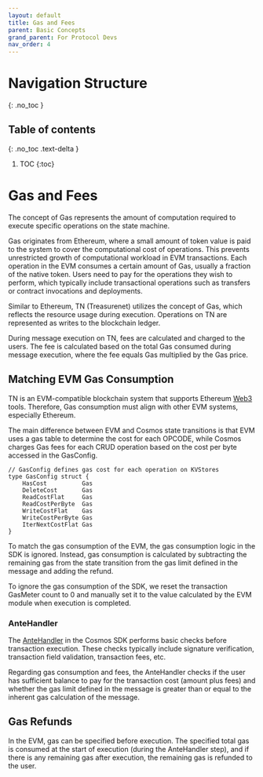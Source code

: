 ```yaml
---
layout: default
title: Gas and Fees
parent: Basic Concepts
grand_parent: For Protocol Devs
nav_order: 4
---
```


# Navigation Structure
{: .no_toc }

## Table of contents
{: .no_toc .text-delta }

1. TOC
{:toc}


# Gas and Fees

The concept of Gas represents the amount of computation required to execute specific operations on the state machine.

Gas originates from Ethereum, where a small amount of token value is paid to the system to cover the computational cost of operations. This prevents unrestricted growth of computational workload in EVM transactions. Each operation in the EVM consumes a certain amount of Gas, usually a fraction of the native token. Users need to pay for the operations they wish to perform, which typically include transactional operations such as transfers or contract invocations and deployments.

Similar to Ethereum, TN (Treasurenet) utilizes the concept of Gas, which reflects the resource usage during execution. Operations on TN are represented as writes to the blockchain ledger.

During message execution on TN, fees are calculated and charged to the users. The fee is calculated based on the total Gas consumed during message execution, where the fee equals Gas multiplied by the Gas price.

## Matching EVM Gas Consumption

TN is an EVM-compatible blockchain system that supports Ethereum [Web3](https://web3js.readthedocs.io/en/v1.7.5/) tools. Therefore, Gas consumption must align with other EVM systems, especially Ethereum.

The main difference between EVM and Cosmos state transitions is that EVM uses a gas table to determine the cost for each OPCODE, while Cosmos charges Gas fees for each CRUD operation based on the cost per byte accessed in the GasConfig.

```golang
// GasConfig defines gas cost for each operation on KVStores
type GasConfig struct {
	HasCost          Gas
	DeleteCost       Gas
	ReadCostFlat     Gas
	ReadCostPerByte  Gas
	WriteCostFlat    Gas
	WriteCostPerByte Gas
	IterNextCostFlat Gas
}
```

To match the gas consumption of the EVM, the gas consumption logic in the SDK is ignored. Instead, gas consumption is calculated by subtracting the remaining gas from the state transition from the gas limit defined in the message and adding the refund.

To ignore the gas consumption of the SDK, we reset the transaction GasMeter count to 0 and manually set it to the value calculated by the EVM module when execution is completed.

### AnteHandler

The [AnteHandler](https://docs.cosmos.network/main/basics/gas-fees.html#antehandler) in the Cosmos SDK performs basic checks before transaction execution. These checks typically include signature verification, transaction field validation, transaction fees, etc.

Regarding gas consumption and fees, the AnteHandler checks if the user has sufficient balance to pay for the transaction cost (amount plus fees) and whether the gas limit defined in the message is greater than or equal to the inherent gas calculation of the message.

## Gas Refunds

In the EVM, gas can be specified before execution. The specified total gas is consumed at the start of execution (during the AnteHandler step), and if there is any remaining gas after execution, the remaining gas is refunded to the user.